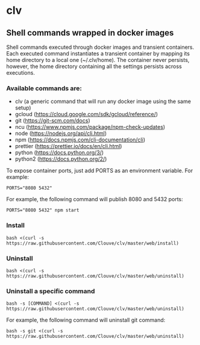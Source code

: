 # clv
## Shell commands wrapped in docker images

Shell commands executed through docker images and transient containers. Each executed command instantiates a transient container by mapping its home directory to a local one (~/.clv/home). The container never persists, however, the home directory containing all the settings persists across executions.

### Available commands are:

- clv (a generic command that will run any docker image using the same setup)
- gcloud (https://cloud.google.com/sdk/gcloud/reference/)
- git (https://git-scm.com/docs)
- ncu (https://www.npmjs.com/package/npm-check-updates)
- node (https://nodejs.org/api/cli.html)
- npm (https://docs.npmjs.com/cli-documentation/cli)
- prettier (https://prettier.io/docs/en/cli.html)
- python (https://docs.python.org/3/)
- python2 (https://docs.python.org/2/)

To expose container ports, just add PORTS as an environment variable. For example:

`PORTS="8080 5432"`

For example, the following command will publish 8080 and 5432 ports:

`PORTS="8080 5432" npm start`

### Install

`bash <(curl -s https://raw.githubusercontent.com/Clouve/clv/master/web/install)`

### Uninstall

`bash <(curl -s https://raw.githubusercontent.com/Clouve/clv/master/web/uninstall)`

### Uninstall a specific command

`bash -s [COMMAND] <(curl -s https://raw.githubusercontent.com/Clouve/clv/master/web/uninstall)`

For example, the following command will uninstall git command:

`bash -s git <(curl -s https://raw.githubusercontent.com/Clouve/clv/master/web/uninstall)`
